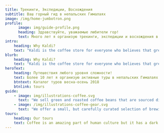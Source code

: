 ```yaml
---
title: Трекинги, Экспедиции, Восхождения
subtitle: Ваш горный гид в непальских Гималаях
image: /img/home-jumbotron.png
profile:
      image: img/guide-profile.png
      heading: Здравствуйте, уважаемые любители гор!
      text: Много лет я организую трекинги, экспедиции и восхождения в непальских Гималаях. Если Вы ищете надежного и опытного гида, с удовольствием помогу организовать Ваше путешествие и приглашаю к участию в авторских турах.
intro:
    heading: Why Kaldi?
    text: "Kaldi is the coffee store for everyone who believes that great coffee shouldn't just taste good, it should do good too. We source all of our beans directly from small scale sustainable farmers and make sure part of the profits are reinvested in their communities."
blurb:
    heading: Why Kaldi?
    text: "Kaldi is the coffee store for everyone who believes that great coffee shouldn't just taste good, it should do good too. We source all of our beans directly from small scale sustainable farmers and make sure part of the profits are reinvested in their communities."
heroText:
    heading: Путешествия любого уровня сложности!
    text: Более 10 лет я организую активные туры в непальских Гималаях. Если Вы ищете надежного и опытного гида, с удовольствием помогу организовать Ваше путешествие и приглашаю к участию в авторских турах.
    btntext: Каталог туров весна-осень 2018
    btnlink: tours
guide:
    - image: img/illustrations-coffee.svg
      text: "We sell green and roasted coffee beans that are sourced directly from independent farmers and farm cooperatives. We’re proud to offer a variety of coffee beans grown with great care for the environment and local communities. Check our blog or contact us directly for current availability."
    - image: /img/illustrations-coffee-gear.svg
      text: "We offer a small, but carefully curated selection of brewing gear and tools for every taste and experience level. No matter if you roast your own beans or just bought your first french press, you’ll find a gadget to fall in love with in our shop."
tours:
    heading: Our tours
    text: Coffee is an amazing part of human culture but it has a dark side too – one of colonialism and mindless abuse of natural resources and human lives. We want to turn this around and return the coffee trade to the drink’s exhilarating, empowering and unifying nature.
---
```


